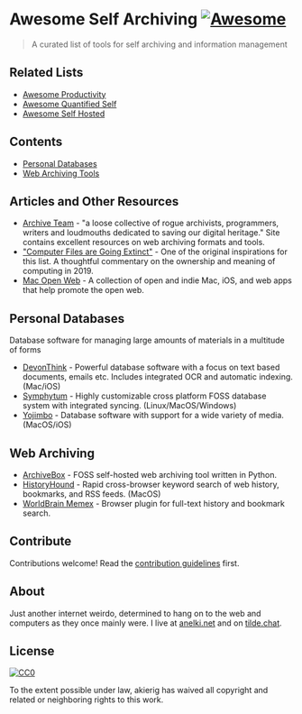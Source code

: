 # Awesome Self Archiving [![Awesome](https://awesome.re/badge.svg)](https://awesome.re)

> A curated list of tools for self archiving and information management

## Related Lists
- [Awesome Productivity](https://github.com/jyguyomarch/awesome-productivity)
- [Awesome Quantified Self](https://github.com/woop/awesome-quantified-self)
- [Awesome Self Hosted](https://github.com/awesome-selfhosted/awesome-selfhosted)

## Contents

- [Personal Databases](#personal-databases)
- [Web Archiving Tools](#web-archiving)

## Articles and Other Resources
- [Archive Team](https://archiveteam.org/) - "a loose collective of rogue archivists, programmers, writers and loudmouths dedicated to saving our digital heritage." Site contains excellent resources on web archiving formats and tools.
- ["Computer Files are Going Extinct"](https://onezero.medium.com/the-death-of-the-computer-file-doc-43cb028c0506) - One of the original inspirations for this list. A thoughtful commentary on the ownership and meaning of computing in 2019. 
- [Mac Open Web](https://macopenweb.com/) - A collection of open and indie Mac, iOS, and web apps that help promote the open web.

## Personal Databases

Database software for managing large amounts of materials in a multitude of forms

- [DevonThink](https://www.devontechnologies.com/apps/devonthink) - Powerful database software with a focus on text based documents, emails etc. Includes integrated OCR and automatic indexing. (Mac/iOS)
- [Symphytum](https://github.com/giowck/symphytum#symphytum) - Highly customizable cross platform FOSS database system with integrated syncing. (Linux/MacOS/Windows)
- [Yojimbo](https://www.barebones.com/products/yojimbo/) - Database software with support for a wide variety of media. (MacOS/iOS)

## Web Archiving
- [ArchiveBox](https://github.com/pirate/ArchiveBox) - FOSS self-hosted web archiving tool written in Python. 
- [HistoryHound](https://www.stclairsoft.com/HistoryHound/) - Rapid cross-browser keyword search of web history, bookmarks, and RSS feeds. (MacOS)
- [WorldBrain Memex](https://github.com/WorldBrain/Memex) - Browser plugin for full-text history and bookmark search.

## Contribute

Contributions welcome! Read the [contribution guidelines](contributing.md) first.

## About
Just another internet weirdo, determined to hang on to the web and computers as 
they once mainly were. I live at [anelki.net](https://anelki.net) and on [tilde.chat](https://tilde.chat).


## License
[![CC0](https://mirrors.creativecommons.org/presskit/buttons/88x31/svg/cc-zero.svg)](https://creativecommons.org/publicdomain/zero/1.0)

To the extent possible under law, akierig has waived all copyright and related or neighboring rights to this work.
